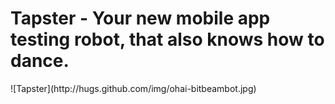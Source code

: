 Tapster - Your new mobile app testing robot, that also knows how to dance. 
============================================================

<span>
    ![Tapster](http://hugs.github.com/img/ohai-bitbeambot.jpg) 
</span>

